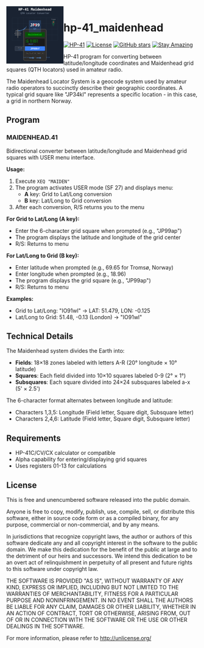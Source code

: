 <img src="img/hp41_maidenhead_logo.svg" align="left" width="150" height="150" alt="HP-41 Maidenhead Logo">

# hp-41_maidenhead

[![HP-41](https://img.shields.io/badge/HP--41-Calculator-orange)](https://en.wikipedia.org/wiki/HP-41C)
[![License](https://img.shields.io/badge/License-Public%20Domain-brightgreen.svg)](https://unlicense.org/)
[![GitHub stars](https://img.shields.io/github/stars/isene/hp-41_maidenhead.svg)](https://github.com/isene/hp-41_maidenhead/stargazers)
[![Stay Amazing](https://img.shields.io/badge/Stay-Amazing-blue.svg)](https://isene.org)

HP-41 program for converting between latitude/longitude coordinates and Maidenhead grid squares (QTH locators) used in amateur radio.

The Maidenhead Locator System is a geocode system used by amateur radio operators to succinctly describe their geographic coordinates. A typical grid square like "JP34kl" represents a specific location - in this case, a grid in northern Norway.

## Program

### MAIDENHEAD.41
Bidirectional converter between latitude/longitude and Maidenhead grid squares with USER menu interface.

**Usage:**
1. Execute `XEQ "MAIDEN"`
2. The program activates USER mode (SF 27) and displays menu:
   - **A** key: Grid to Lat/Long conversion
   - **B** key: Lat/Long to Grid conversion
3. After each conversion, R/S returns you to the menu

**For Grid to Lat/Long (A key):**
- Enter the 6-character grid square when prompted (e.g., "JP99ap")
- The program displays the latitude and longitude of the grid center
- R/S: Returns to menu

**For Lat/Long to Grid (B key):**
- Enter latitude when prompted (e.g., 69.65 for Tromsø, Norway)
- Enter longitude when prompted (e.g., 18.96)
- The program displays the grid square (e.g., "JP99ap")
- R/S: Returns to menu

**Examples:**
- Grid to Lat/Long: "IO91wl" → LAT: 51.479, LON: -0.125
- Lat/Long to Grid: 51.48, -0.13 (London) → "IO91wl"

## Technical Details

The Maidenhead system divides the Earth into:
- **Fields**: 18×18 zones labeled with letters A-R (20° longitude × 10° latitude)
- **Squares**: Each field divided into 10×10 squares labeled 0-9 (2° × 1°)
- **Subsquares**: Each square divided into 24×24 subsquares labeled a-x (5' × 2.5')

The 6-character format alternates between longitude and latitude: 
- Characters 1,3,5: Longitude (Field letter, Square digit, Subsquare letter)
- Characters 2,4,6: Latitude (Field letter, Square digit, Subsquare letter)

## Requirements
- HP-41C/CV/CX calculator or compatible
- Alpha capability for entering/displaying grid squares
- Uses registers 01-13 for calculations

## License

This is free and unencumbered software released into the public domain.

Anyone is free to copy, modify, publish, use, compile, sell, or
distribute this software, either in source code form or as a compiled
binary, for any purpose, commercial or non-commercial, and by any
means.

In jurisdictions that recognize copyright laws, the author or authors
of this software dedicate any and all copyright interest in the
software to the public domain. We make this dedication for the benefit
of the public at large and to the detriment of our heirs and
successors. We intend this dedication to be an overt act of
relinquishment in perpetuity of all present and future rights to this
software under copyright law.

THE SOFTWARE IS PROVIDED "AS IS", WITHOUT WARRANTY OF ANY KIND,
EXPRESS OR IMPLIED, INCLUDING BUT NOT LIMITED TO THE WARRANTIES OF
MERCHANTABILITY, FITNESS FOR A PARTICULAR PURPOSE AND NONINFRINGEMENT.
IN NO EVENT SHALL THE AUTHORS BE LIABLE FOR ANY CLAIM, DAMAGES OR
OTHER LIABILITY, WHETHER IN AN ACTION OF CONTRACT, TORT OR OTHERWISE,
ARISING FROM, OUT OF OR IN CONNECTION WITH THE SOFTWARE OR THE USE OR
OTHER DEALINGS IN THE SOFTWARE.

For more information, please refer to <http://unlicense.org/>
